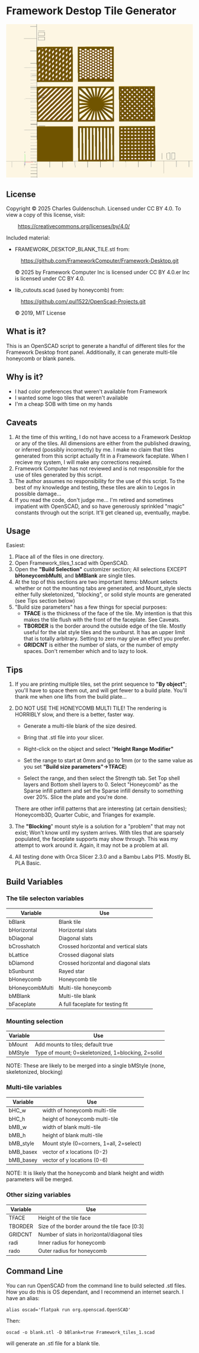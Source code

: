 # Framework Destop Tile Generator

![Example-Tiles](https://github.com/cguldenschuh/Framework/blob/main/example_faces.png)


## License

Copyright © 2025 Charles Guldenschuh.  Licensed under CC BY 4.0.
To view a copy of this license, visit:

        https://creativecommons.org/licenses/by/4.0/

Included material:

- FRAMEWORK_DESKTOP_BLANK_TILE.stl from:
  
      https://github.com/FrameworkComputer/Framework-Desktop.git
  
  © 2025 by Framework Computer Inc is licensed under CC BY 4.0.er Inc is licensed under CC BY 4.0.

- lib_cutouts.scad (used by honeycomb) from:
  
      https://github.com/.pul1522/OpenScad-Projects.git
  
  © 2019, MIT License

## What is it?

This is an OpenSCAD script to generate a handful of different tiles
for the Framework Desktop front panel.  Additionally, it can generate
multi-tile honeycomb or blank panels.

## Why is it?

* I had color preferences that weren't available from Framework
* I wanted some logo tiles that weren't available
* I'm a cheap SOB with time on my hands

## Caveats

1. At the time of this writing, I do not have access to a Framework
   Desktop or any of the tiles.  All dimensions are either from the published
   drawing, or inferred (possibly incorrectly) by me.  I make no claim that
   tiles generated from this script actually fit in a Framework faceplate.
   When I recieve my system, I will make any corrections required.
2. Framework Computer has not reviewed and is not responsible for the use
   of tiles generated by this script.
3. The author assumes no responsibility for the use of this script.  To
   the best of my knowledge and testing, these tiles are akin to Legos in
   possible damage...
4. If you read the code, don't judge me... I'm retired and sometimes impatient
   with OpenSCAD, and so have generously sprinkled "magic" constants through out
   the script.  It'll get cleaned up, eventually, maybe.

## Usage

Easiest:

1. Place all of the files in one directory.
2. Open Framework_tiles_1.scad with OpenSCAD.
3. Open the **"Build Selection"** customizer section; All selections EXCEPT
   **bHoneycombMulti**, and **bMBlank** are single tiles.
4. At the top of this sections are two important items:  bMount selects
   whether or not the mounting tabs are generated, and Mount_style slects
   either fully skeletonized, "blocking", or solid style mounts are generated (see Tips
   section below)
5. "Build size parameters" has a few things for special purposes:
   - **TFACE** is the thickness of the face of the tile.  My intention is that this makes the tile flush with the front of the faceplate.  See Caveats.
   - **TBORDER** is the border around the outside edge of the tile.  Mostly useful for the slat style tiles and the sunburst. It has an upper limit that is totally arbitrary.  Setting to zero may give an effect you prefer.
   - **GRIDCNT** is either the number of slats, or the number of empty spaces. Don't remember which and to lazy to look.

## Tips

1. If you are printing multiple tiles, set the print sequence to **"By object"**; you'll
   have to space them out, and will get fewer to a build plate.  You'll thank me when
   one lifts from the build plate...

2. DO NOT USE THE HONEYCOMB MULTI TILE!  The rendering is HORRIBLY slow, and
   there is a better, faster way.
   
   - Generate a multi-tile blank of the size desired.
   
   - Bring that .stl file into your slicer.
   
   - Right-click on the object and select "**Height Range Modifier"**
   
   - Set the range to start at 0mm and go to 1mm (or to the same value as you set **"Build size parameters"->TFACE**)
   
   - Select the range, and then select  the Strength tab.  Set Top shell layers and Bottom shell layers to 0. Select "Honeycomb" as the Sparse infill pattern and set the Sparse infill density to something over 20%.  Slice the plate and you're done.
   
   There are other infill patterns that are interesting (at certain densities);
   Honeycomb3D, Quarter Cubic, and Trianges for example.

3. The **"Blocking**" mount style is a solution for a "problem" that may not exist;
   Won't know until my system arrives.  With tiles that are sparsely populated, the
   faceplate supports may show through.  This was my attempt to work around it.
   Again, it may not be a problem at all.

4. All testing done with Orca Slicer 2.3.0 and a Bambu Labs P1S.  Mostly BL PLA Basic.

## Build Variables

### The tile selecton variables

| Variable        | Use                                   |
| --------------- | ------------------------------------- |
| bBlank          | Blank tile                            |
| bHorizontal     | Horizontal slats                      |
| bDiagonal       | Diagonal slats                        |
| bCrosshatch     | Crossed horizontal and vertical slats |
| bLattice        | Crossed diagonal slats                |
| bDiamond        | Crossed horizontal and diagonal slats |
| bSunburst       | Rayed star                            |
| bHoneycomb      | Honeycomb tile                        |
| bHoneycombMulti | Multi-tile honeycomb                  |
| bMBlank         | Multi-tile blank                      |
| bFaceplate      | A full faceplate for testing fit      |

### Mounting selection

| Variable | Use                                                |
| -------- | -------------------------------------------------- |
| bMount   | Add mounts to tiles; default true                  |
| bMStyle  | Type of mount; 0=skeletonized, 1=blocking, 2=solid |

NOTE: These are likely to be merged into a single bMStyle (none, skeletonized, blocking)

### Multi-tile variables

| Variable  | Use                                      |
| --------- | ---------------------------------------- |
| bHC_w     | width of honeycomb multi-tile            |
| bHC_h     | height of honeycomb  multi-tile          |
| bMB_w     | width of blank  multi-tile               |
| bMB_h     | height of blank  multi-tile              |
| bMB_style | Mount style (0=corners, 1=all, 2=select) |
| bMB_basex | vector of x locations (0-2)              |
| bMB_basey | vector of y locations (0-6)              |

NOTE: It is likely that the honeycomb and blank height and width parameters will be merged.

### Other sizing variables

| Variable | Use                                           |
| -------- | --------------------------------------------- |
| TFACE    | Height of the tile face                       |
| TBORDER  | Size of the border around the tile face [0:3] |
| GRIDCNT  | Number of slats in horizontal/diagonal tiles  |
| radi     | Inner radius for honeycomb                    |
| rado     | Outer radius for honeycomb                    |

## Command Line

You can run OpenSCAD from the command line to build selected .stl files.  How you do this is OS dependant, and I recommend an internet search.  I have an alias:

    alias oscad='flatpak run org.openscad.OpenSCAD'

Then:

    oscad -o blank.stl -D bBlank=true Framework_tiles_1.scad

will generate an .stl file for a blank tile.
